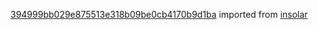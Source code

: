 [394999bb029e875513e318b09be0cb4170b9d1ba](https://github.com/insolar/insolar/commit/394999bb029e875513e318b09be0cb4170b9d1ba) imported from [insolar](https://github.com/insolar/insolar)
